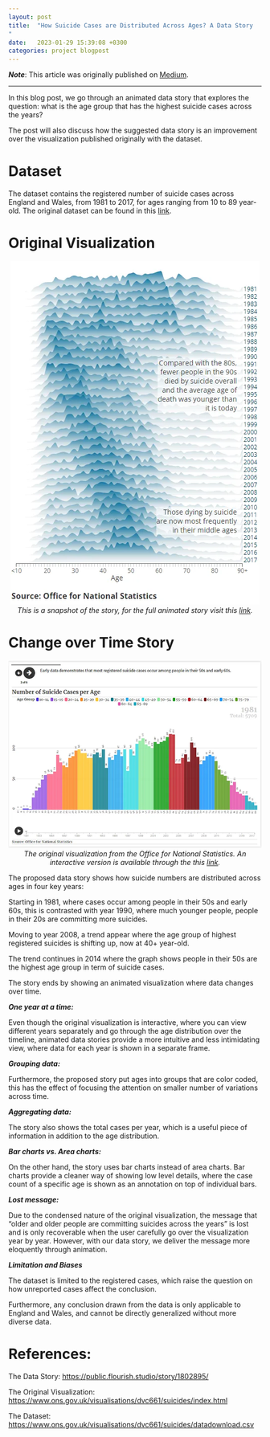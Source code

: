 ```yaml
---
layout: post
title:  "How Suicide Cases are Distributed Across Ages? A Data Story
"
date:   2023-01-29 15:39:08 +0300
categories: project blogpost
---
```

***Note***:
This article was originally published on [Medium](https://medium.com/@mustafa.a.alturki/how-suicide-cases-are-distributed-across-ages-1f6f5167e7c1).

_______

In this blog post, we go through an animated data story that explores the question: what is the age group that has the highest suicide cases across the years?

The post will also discuss how the suggested data story is an improvement over the visualization published originally with the dataset.

# Dataset
The dataset contains the registered number of suicide cases across England and Wales, from 1981 to 2017, for ages ranging from 10 to 89 year-old. The original dataset can be found in this [link](https://www.ons.gov.uk/visualisations/dvc661/suicides/datadownload.csv).
# Original Visualization

<p align="center">
  <img alt="img-name" src="/assets/imgs/Medium1.webp">
  <br>
    <em>This is a snapshot of the story, for the full animated story visit this <a href="https://www.ons.gov.uk/visualisations/dvc661/suicides/index.html">link</a>.</em>
</p>

# Change over Time Story
<p align="center">
  <img alt="img-name" src="/assets/imgs/Medium2.webp">
  <br>
    <em>The original visualization from the Office for National Statistics. An interactive version is available through the this <a href="https://public.flourish.studio/story/1802895/">link</a>.</em>
</p>

The proposed data story shows how suicide numbers are distributed across ages in four key years:

Starting in 1981, where cases occur among people in their 50s and early 60s, this is contrasted with year 1990, where much younger people, people in their 20s are committing more suicides.

Moving to year 2008, a trend appear where the age group of highest registered suicides is shifting up, now at 40+ year-old.

The trend continues in 2014 where the graph shows people in their 50s are the highest age group in term of suicide cases.

The story ends by showing an animated visualization where data changes over time.

***One year at a time:***

Even though the original visualization is interactive, where you can view different years separately and go through the age distribution over the timeline, animated data stories provide a more intuitive and less intimidating view, where data for each year is shown in a separate frame.

***Grouping data:***

Furthermore, the proposed story put ages into groups that are color coded, this has the effect of focusing the attention on smaller number of variations across time.

***Aggregating data:***

The story also shows the total cases per year, which is a useful piece of information in addition to the age distribution.

***Bar charts vs. Area charts:***

On the other hand, the story uses bar charts instead of area charts. Bar charts provide a cleaner way of showing low level details, where the case count of a specific age is shown as an annotation on top of individual bars.

***Lost message:***

Due to the condensed nature of the original visualization, the message that “older and older people are committing suicides across the years” is lost and is only recoverable when the user carefully go over the visualization year by year. However, with our data story, we deliver the message more eloquently through animation.

***Limitation and Biases***

The dataset is limited to the registered cases, which raise the question on how unreported cases affect the conclusion.

Furthermore, any conclusion drawn from the data is only applicable to England and Wales, and cannot be directly generalized without more diverse data.

# References:
The Data Story: https://public.flourish.studio/story/1802895/

The Original Visualization: https://www.ons.gov.uk/visualisations/dvc661/suicides/index.html

The Dataset: https://www.ons.gov.uk/visualisations/dvc661/suicides/datadownload.csv
